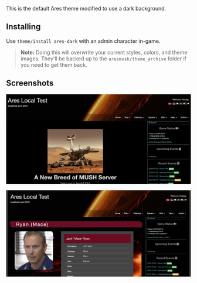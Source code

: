 This is the default Ares theme modified to use a dark background.

## Installing

Use `theme/install ares-dark` with an admin character in-game.

> **Note:** Doing this will overwrite your current styles, colors, and theme images. They'll be backed up to the `aresmush/theme_archive` folder if you need to get them back.

## Screenshots

![Home Page](home.png)

![Character Page](character.png)